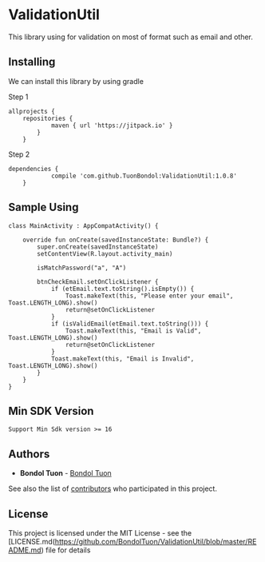 # ValidationUtil
This library using for validation on most of format such as email and other.

## Installing

We can install this library by using gradle

Step 1

```
allprojects {
	repositories {
			maven { url 'https://jitpack.io' }
		}
	}
```

Step 2

```
dependencies {
	        compile 'com.github.TuonBondol:ValidationUtil:1.0.8'
	}
```

## Sample Using

```
class MainActivity : AppCompatActivity() {

    override fun onCreate(savedInstanceState: Bundle?) {
        super.onCreate(savedInstanceState)
        setContentView(R.layout.activity_main)

        isMatchPassword("a", "A")

        btnCheckEmail.setOnClickListener {
            if (etEmail.text.toString().isEmpty()) {
                Toast.makeText(this, "Please enter your email", Toast.LENGTH_LONG).show()
                return@setOnClickListener
            }
            if (isValidEmail(etEmail.text.toString())) {
                Toast.makeText(this, "Email is Valid", Toast.LENGTH_LONG).show()
                return@setOnClickListener
            }
            Toast.makeText(this, "Email is Invalid", Toast.LENGTH_LONG).show()
        }
    }
}

```

## Min SDK Version

```
Support Min Sdk version >= 16

```

## Authors

* **Bondol Tuon** - [Bondol Tuon](https://github.com/BondolTuon)

See also the list of [contributors](https://github.com/BondolTuon/ValidationUtil/graphs/contributors) who participated in this project.

## License

This project is licensed under the MIT License - see the [LICENSE.md(https://github.com/BondolTuon/ValidationUtil/blob/master/README.md) file for details
